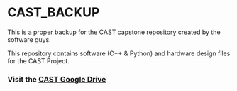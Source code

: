 # CAST_BACKUP
This is a proper backup for the CAST capstone repository created by the software guys.


This repository contains software (C++ & Python) and hardware design files for the CAST Project.


### Visit the [CAST Google Drive](https://drive.google.com/drive/folders/1zKrm8BXflb28vrKOYb7QlBGXoKk1sI_n?usp=sharing)


